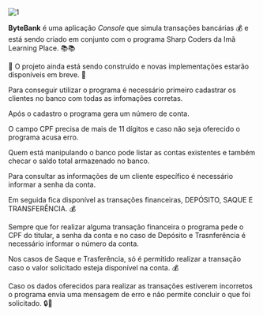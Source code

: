 ![1](https://user-images.githubusercontent.com/108146481/211043275-cd6fc23c-5b90-4596-b522-e7293e7e3a4e.png)


**ByteBank** é uma aplicação *Console* que simula transações bancárias :moneybag: e está sendo criado em conjunto com o programa Sharp Coders da Imã Learning Place. :books::books:

:construction: O projeto ainda está sendo construído e novas implementações estarão disponíveis em breve. :construction:

Para conseguir utilizar o programa é necessário primeiro cadastrar os clientes no banco com todas as infomações corretas.

Após o cadastro o programa gera um número de conta.

O campo CPF precisa de mais de 11 dígitos e caso não seja oferecido o programa acusa erro.

Quem está manipulando o banco pode listar as contas existentes e também checar o saldo total armazenado no banco. 

Para consultar as informações de um cliente específico é necessário informar a senha da conta.

Em seguida fica disponível as transações financeiras, DEPÓSITO, SAQUE E TRANSFERÊNCIA. :moneybag:

Sempre que for realizar alguma transação financeira o programa pede o CPF do titular, a senha da conta e no caso de Depósito e Trasnferência é necessário informar o número da conta.

Nos casos de Saque e Trasferência, só é permitido realizar a transação caso o valor solicitado esteja disponível na conta. :moneybag:

Caso os dados oferecidos para realizar as transações estiverem incorretos o programa envia uma mensagem de erro e não permite concluir o que foi solicitado. :lock::rotating_light:




